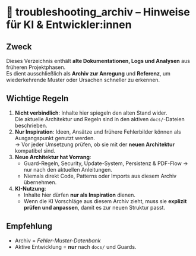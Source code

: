 # 📂 troubleshooting_archiv – Hinweise für KI & Entwickler:innen

## Zweck
Dieses Verzeichnis enthält **alte Dokumentationen, Logs und Analysen** aus früheren Projektphasen.  
Es dient ausschließlich als **Archiv zur Anregung** und **Referenz**, um wiederkehrende Muster oder Ursachen schneller zu erkennen.  

## Wichtige Regeln
1. **Nicht verbindlich**: Inhalte hier spiegeln den alten Stand wider.  
   Die aktuelle Architektur und Regeln sind in den aktiven `docs/`-Dateien beschrieben.  
2. **Nur Inspiration**: Ideen, Ansätze und frühere Fehlerbilder können als Ausgangspunkt genutzt werden.  
   → Vor jeder Umsetzung prüfen, ob sie mit der **neuen Architektur** kompatibel sind.  
3. **Neue Architektur hat Vorrang**:  
   - Guard-Regeln, Security, Update-System, Persistenz & PDF-Flow → nur nach den aktuellen Anleitungen.  
   - Niemals direkt Code, Patterns oder Imports aus diesem Archiv übernehmen.  
4. **KI-Nutzung**:  
   - Inhalte hier dürfen **nur als Inspiration** dienen.  
   - Wenn die KI Vorschläge aus diesem Archiv zieht, muss sie **explizit prüfen und anpassen**, damit es zur neuen Struktur passt.  

## Empfehlung
- Archiv = *Fehler-Muster-Datenbank*  
- Aktive Entwicklung = **nur** nach `docs/` und Guards.  
